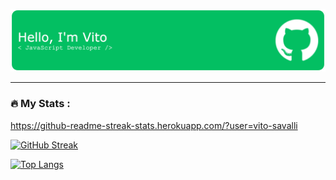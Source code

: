 

![Header](./github-header-image.png)


---

### :fire: My Stats :
https://github-readme-streak-stats.herokuapp.com/?user=vito-savalli

[![GitHub Streak](http://github-readme-streak-stats.herokuapp.com?user=vito-savalli&theme=dark&background=000000)](https://git.io/streak-stats)

[![Top Langs](https://github-readme-stats.vercel.app/api/top-langs/?username=vito-savalli&theme=dark&background=000000)](https://github.com/anuraghazra/github-readme-stats)


<!--
**Vito-Savalli/Vito-Savalli** is a ✨ _special_ ✨ repository because its `README.md` (this file) appears on your GitHub profile.

Here are some ideas to get you started:

- 🔭 I’m currently working on ...
- 🌱 I’m currently learning ...
- 👯 I’m looking to collaborate on ...
- 🤔 I’m looking for help with ...
- 💬 Ask me about ...
- 📫 How to reach me: ...
- 😄 Pronouns: ...
- ⚡ Fun fact: ...
-->

